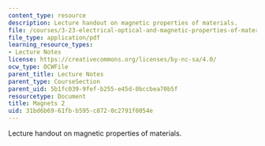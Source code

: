 ```yaml
---
content_type: resource
description: Lecture handout on magnetic properties of materials.
file: /courses/3-23-electrical-optical-and-magnetic-properties-of-materials-fall-2007/31bd6b6961fbb595c8720c2791f0054e_magnets2.pdf
file_type: application/pdf
learning_resource_types:
- Lecture Notes
license: https://creativecommons.org/licenses/by-nc-sa/4.0/
ocw_type: OCWFile
parent_title: Lecture Notes
parent_type: CourseSection
parent_uid: 5b1fc039-9fef-b255-e45d-0bccbea70b5f
resourcetype: Document
title: Magnets 2
uid: 31bd6b69-61fb-b595-c872-0c2791f0054e
---
```

Lecture handout on magnetic properties of materials.
